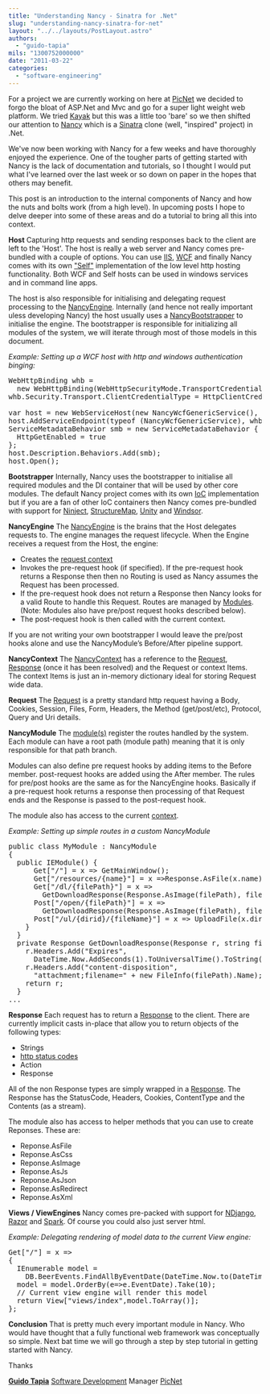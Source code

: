 ```yaml
---
title: "Understanding Nancy - Sinatra for .Net"
slug: "understanding-nancy-sinatra-for-net"
layout: "../../layouts/PostLayout.astro"
authors: 
  - "guido-tapia"
mils: "1300752000000"
date: "2011-03-22"
categories: 
  - "software-engineering"
---
```


For a project we are currently working on here at [PicNet](https://picnet.com.au/) we decided to forgo the bloat of ASP.Net and Mvc and go for a super light weight web platform. We tried [Kayak](https://github.com/kayak/kayak) but this was a little too 'bare' so we then shifted our attention to [Nancy](https://github.com/thecodejunkie/Nancy) which is a [Sinatra](http://www.sinatrarb.com/) clone (well, "inspired" project) in .Net.

We've now been working with Nancy for a few weeks and have thoroughly enjoyed the experience. One of the tougher parts of getting started with Nancy is the lack of documentation and tutorials, so I thought I would put what I've learned over the last week or so down on paper in the hopes that others may benefit.

This post is an introduction to the internal components of Nancy and how the nuts and bolts work (from a high level). In upcoming posts I hope to delve deeper into some of these areas and do a tutorial to bring all this into context.

**Host** Capturing http requests and sending responses back to the client are left to the 'Host'. The host is really a web server and Nancy comes pre-bundled with a couple of options. You can use [IIS](https://github.com/thecodejunkie/Nancy/tree/master/src/Nancy.Demo.Hosting.Aspnet), [WCF](https://github.com/thecodejunkie/Nancy/tree/master/src/Nancy.Hosting.Wcf) and finally Nancy comes with its own ["Self"](https://github.com/thecodejunkie/Nancy/tree/master/src/Nancy.Demo.Hosting.Self) implementation of the low level http hosting functionality. Both WCF and Self hosts can be used in windows services and in command line apps.

The host is also responsible for initialising and delegating request processing to the [NancyEngine](https://github.com/thecodejunkie/Nancy/blob/master/src/Nancy/NancyEngine.cs). Internally (and hence not really important uless developing Nancy) the host usually uses a [NancyBootstrapper](https://github.com/NancyFx) to initialise the engine. The bootstrapper is responsible for initializing all modules of the system, we will iterate through most of those models in this document.

_Example: Setting up a WCF host with http and windows authentication binging:_

<pre class="prettyprint">WebHttpBinding whb =
  new WebHttpBinding(WebHttpSecurityMode.TransportCredentialOnly);
whb.Security.Transport.ClientCredentialType = HttpClientCredentialType.Windows;
<div></div>
var host = new WebServiceHost(new NancyWcfGenericService(), new Uri(serverUrl));
host.AddServiceEndpoint(typeof (NancyWcfGenericService), whb, "");
ServiceMetadataBehavior smb = new ServiceMetadataBehavior {
  HttpGetEnabled = true
};
host.Description.Behaviors.Add(smb);
host.Open();</pre>

**Bootstrapper** Internally, Nancy uses the bootstrapper to initialise all required modules and the DI container that will be used by other core modules. The default Nancy project comes with its own [IoC](https://github.com/thecodejunkie/Nancy/blob/master/src/Nancy/TinyIoc/TinyIoC.cs) implementation but if you are a fan of other IoC containers then Nancy comes pre-bundled with support for [Ninject](https://github.com/NancyFx/Nancy), [StructureMap](https://github.com/NancyFx/Nancy), [Unity](https://github.com/NancyFx/Nancy) and [Windsor](https://github.com/NancyFx/Nancy).

**NancyEngine** The [NancyEngine](https://github.com/thecodejunkie/Nancy/blob/master/src/Nancy/NancyEngine.cs) is the brains that the Host delegates requests to. The engine manages the request lifecycle. When the Engine receives a request from the Host, the engine:

- Creates the [request context](https://github.com/thecodejunkie/Nancy/blob/master/src/Nancy/NancyContext.cs)
- Invokes the pre-request hook (if specified). If the pre-request hook returns a Response then then no Routing is used as Nancy assumes the Request has been processed.
- If the pre-request hook does not return a Response then Nancy looks for a valid Route to handle this Request. Routes are managed by [Modules](https://github.com/thecodejunkie/Nancy/blob/master/src/Nancy/NancyModule.cs). (Note: Modules also have pre/post request hooks described below).
- The post-request hook is then called with the current context.

If you are not writing your own bootstrapper I would leave the pre/post hooks alone and use the NancyModule’s Before/After pipeline support.

**NancyContext** The [NancyContext](https://github.com/thecodejunkie/Nancy/blob/master/src/Nancy/NancyContext.cs) has a reference to the [Request](https://github.com/thecodejunkie/Nancy/blob/master/src/Nancy/Request.cs), [Response](https://github.com/thecodejunkie/Nancy/blob/master/src/Nancy/Response.cs) (once it has been resolved) and the Request or context Items. The context Items is just an in-memory dictionary ideal for storing Request wide data.

**Request** The [Request](https://github.com/thecodejunkie/Nancy/blob/master/src/Nancy/Request.cs) is a pretty standard http request having a Body, Cookies, Session, Files, Form, Headers, the Method (get/post/etc), Protocol, Query and Uri details.

**NancyModule** The [module(s)](https://github.com/thecodejunkie/Nancy/blob/master/src/Nancy/NancyModule.cs) register the routes handled by the system. Each module can have a root path (module path) meaning that it is only responsible for that path branch.

Modules can also define pre request hooks by adding items to the Before member. post-request hooks are added using the After member. The rules for pre/post hooks are the same as for the NancyEngine hooks. Basically if a pre-request hook returns a response then processing of that Request ends and the Response is passed to the post-request hook.

The module also has access to the current [context](https://github.com/thecodejunkie/Nancy/blob/master/src/Nancy/NancyContext.cs).

_Example: Setting up simple routes in a custom NancyModule_

<pre>public class MyModule : NancyModule
{
  public IEModule() {
      Get["/"] = x =&gt; GetMainWindow();
      Get["/resources/{name}"] = x =&gt;Response.AsFile(x.name);
      Get["/dl/{filePath}"] = x =&gt;
        GetDownloadResponse(Response.AsImage(filePath), filePath);
      Post["/open/{filePath}"] = x =&gt;
        GetDownloadResponse(Response.AsImage(filePath), filePath);
      Post["/ul/{dirid}/{fileName}"] = x =&gt; UploadFile(x.dirid, x.fileName);
    }
  }
  private Response GetDownloadResponse(Response r, string fileName) {
    r.Headers.Add("Expires",
      DateTime.Now.AddSeconds(1).ToUniversalTime().ToString());
    r.Headers.Add("content-disposition",
      "attachment;filename=" + new FileInfo(filePath).Name);
    return r;
  }
...</pre>

**Response** Each request has to return a [Response](https://github.com/thecodejunkie/Nancy/blob/master/src/Nancy/Response.cs) to the client. There are currently implicit casts in-place that allow you to return objects of the following types:

- Strings
- [http status codes](https://github.com/thecodejunkie/Nancy/blob/master/src/Nancy/HttpStatusCode.cs)
- Action
- Response

All of the non Response types are simply wrapped in a [Response](https://github.com/thecodejunkie/Nancy/blob/master/src/Nancy/Response.cs). The Response has the StatusCode, Headers, Cookies, ContentType and the Contents (as a stream).

The module also has access to helper methods that you can use to create Reponses. These are:

- Reponse.AsFile
- Reponse.AsCss
- Reponse.AsImage
- Reponse.AsJs
- Reponse.AsJson
- Reponse.AsRedirect
- Reponse.AsXml

**Views / ViewEngines** Nancy comes pre-packed with support for [NDjango](http://ndjango.org/index.php?title=NDjango_Home), [Razor](http://www.asp.net/mvc/mvc3#BM_TheRazorViewEngine) and [Spark](http://sparkviewengine.com/). Of course you could also just server html.

_Example: Delegating rendering of model data to the current View engine:_

<pre>Get["/"] = x =&gt;
{
  IEnumerable model =
    DB.BeerEvents.FindAllByEventDate(DateTime.Now.to(DateTime.Now.AddYears(1)));
  model = model.OrderBy(e=&gt;e.EventDate).Take(10);
  // Current view engine will render this model
  return View["views/index",model.ToArray()];
};</pre>

**Conclusion** That is pretty much every important module in Nancy. Who would have thought that a fully functional web framework was conceptually so simple. Next bat time we will go through a step by step tutorial in getting started with Nancy.

Thanks

**[Guido Tapia](mailto:guido.tapia@picnet.com.au)** [Software Development](https://picnet.com.au/software-development.html "software development") Manager [PicNet](https://picnet.com.au/)
